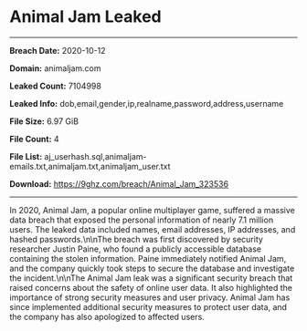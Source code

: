 # Animal Jam Leaked

------------
**Breach Date:** 2020-10-12

**Domain:** animaljam.com

**Leaked Count:** 7104998

**Leaked Info:** dob,email,gender,ip,realname,password,address,username

**File Size:** 6.97 GiB

**File Count:** 4

**File List:** aj_userhash.sql,animaljam-emails.txt,animaljam.txt,animaljam_user.txt

**Download:** https://9ghz.com/breach/Animal_Jam_323536

------------
In 2020, Animal Jam, a popular online multiplayer game, suffered a massive data breach that exposed the personal information of nearly 7.1 million users. The leaked data included names, email addresses, IP addresses, and hashed passwords.\n\nThe breach was first discovered by security researcher Justin Paine, who found a publicly accessible database containing the stolen information. Paine immediately notified Animal Jam, and the company quickly took steps to secure the database and investigate the incident.\n\nThe Animal Jam leak was a significant security breach that raised concerns about the safety of online user data. It also highlighted the importance of strong security measures and user privacy. Animal Jam has since implemented additional security measures to protect user data, and the company has also apologized to affected users.
